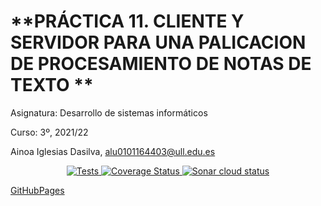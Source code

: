 # **PRÁCTICA 11. CLIENTE Y SERVIDOR PARA UNA PALICACION DE PROCESAMIENTO DE NOTAS DE TEXTO **

Asignatura: Desarrollo de sistemas informáticos

Curso: 3º, 2021/22

Ainoa Iglesias Dasilva, alu0101164403@ull.edu.es


<p align="center">
    <a href="https://github.com/ULL-ESIT-INF-DSI-2122/ull-esit-inf-dsi-21-22-prct11-async-sockets-alu0101164403/actions/workflows/node.js.yml">
        <img alt="Tests" src="https://github.com/ULL-ESIT-INF-DSI-2122/ull-esit-inf-dsi-21-22-prct11-async-sockets-alu0101164403/actions/workflows/node.js.yml/badge.svg">
    </a>
    <a href='https://github.com/ULL-ESIT-INF-DSI-2122/ull-esit-inf-dsi-21-22-prct11-async-sockets-alu0101164403/actions/workflows/coveralls.yml'>
        <img src='https://github.com/ULL-ESIT-INF-DSI-2122/ull-esit-inf-dsi-21-22-prct11-async-sockets-alu0101164403/actions/workflows/coveralls.yml/badge.svg' alt='Coverage Status' />
    </a>
    <a href='https://github.com/ULL-ESIT-INF-DSI-2122/ull-esit-inf-dsi-21-22-prct11-async-sockets-alu0101164403/actions/workflows/sonarcloud.yml'>
        <img src='https://github.com/ULL-ESIT-INF-DSI-2122/ull-esit-inf-dsi-21-22-prct11-async-sockets-alu0101164403/actions/workflows/sonarcloud.yml/badge.svg' alt='Sonar cloud status' />
    </a>
</p>


[GitHubPages](https://ull-esit-inf-dsi-2122.github.io/ull-esit-inf-dsi-21-22-prct11-async-sockets-alu0101164403/)